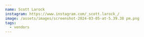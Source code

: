 ```yaml
---
name: Scott Larock
instagram: https://www.instagram.com/_scott.larock_/
image: /assets/images/screenshot-2024-03-05-at-5.39.38 pm.png
tags:
  - vendors
---
```

